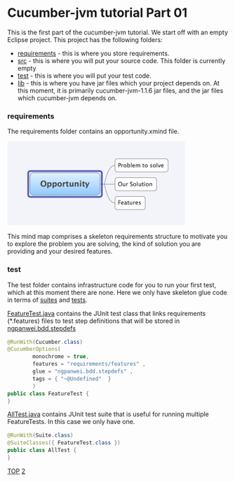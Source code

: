 Cucumber-jvm tutorial Part 01
=============================

This is the first part of the cucumber-jvm tutorial. We start off with an empty Eclipse project. This project has the following folders:
* [requirements](requirements) - this is where you store requirements. 
* [src](src) - this is where you will put your source code. This folder is currently empty
* [test](test) - this is where you will put your test code.
* [lib](lib) - this is where you have jar files which your project depends on. At this moment, it is primarily cucumber-jvm-1.1.6 jar files, and the jar files which cucumber-jvm depends on.

### requirements
The requirements folder contains an opportunity.xmind file. 

![MindMap](help/BDD-Part-01-01-Mind-Map.png)  

This mind map comprises a skeleton requirements structure to motivate you to explore the problem you are solving, 
the kind of solution you are providing and your desired features.

### test
The test folder contains infrastructure code for you to run your first test, which at this moment there are none.
Here we only have skeleton glue code in terms of [suites](test/ngpanwei/bdd/suites) and [tests](test/ngpanwei/bdd/tests).

[FeatureTest.java](test/ngpanwei/bdd/tests/FeatureTest.java) contains the JUnit test class that links requirements (*.features) files to 
test step definitions that will be stored in [ngpanwei.bdd.stepdefs](test/ngpanwei/bdd/stepdefs)
````java
@RunWith(Cucumber.class)
@CucumberOptions(
		monochrome = true, 
		features = "requirements/features" ,
		glue = "ngpanwei.bdd.stepdefs" ,
		tags = { "~@Undefined"  } 
		)
public class FeatureTest {
}
````

[AllTest.java](test/ngpanwei/bdd/suites/AllTest.java) contains JUnit test suite that is useful for running multiple FeatureTests. 
In this case we only have one.
````java
@RunWith(Suite.class)
@SuiteClasses({ FeatureTest.class })
public class AllTest {
}
````

[TOP](https://github.com/ngpanwei/cucumber-jvm-tutorial)
[2](https://github.com/ngpanwei/cucumber-jvm-tutorial/bdd-part-02-features/README.md)
